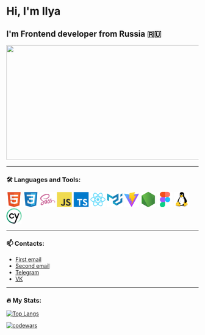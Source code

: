 # Hi, I'm Ilya
## I'm Frontend developer from Russia :ru:

<div align="center">
  <img src="https://media.giphy.com/media/dWesBcTLavkZuG35MI/giphy.gif" width="600" height="300"/>
</div>

---

### :hammer_and_wrench: Languages and Tools:
<div>
  <img src="https://github.com/devicons/devicon/blob/master/icons/html5/html5-original.svg" width="40" height="40" title="HTML5" alt="html5 icon" />
  <img src="https://github.com/devicons/devicon/blob/master/icons/css3/css3-original.svg" width="40" height="40" title="CSS3" alt="css3 icon" />
  <img src="https://github.com/devicons/devicon/blob/master/icons/sass/sass-original.svg" width="40" height="40" title="Sass/Scss" alt="sass/scss icon" />
  <img src="https://github.com/devicons/devicon/blob/master/icons/javascript/javascript-original.svg" width="40" height="40" title="JavaScript" alt="js icon" />
  <img src="https://github.com/devicons/devicon/blob/master/icons/typescript/typescript-original.svg" width="40" height="40" title="TypeScript" alt="ts icon" />
  <img src="https://github.com/devicons/devicon/blob/master/icons/react/react-original.svg" width="40" height="40" title="React" alt="react icon" />
  <img src="https://github.com/devicons/devicon/blob/master/icons/materialui/materialui-original.svg" width="40" height="40" title="Material UI (MUI)" alt="mui icon" />
  <img src="https://github.com/devicons/devicon/blob/master/icons/vitejs/vitejs-original.svg" width="40" height="40" title="Vite" alt="vite icon" />
  <img src="https://github.com/devicons/devicon/blob/master/icons/nodejs/nodejs-original.svg" width="40" height="40" title="Node.js" alt="node.js icon" />
  <img src="https://github.com/devicons/devicon/blob/master/icons/figma/figma-original.svg" width="40" height="40" title="Figma" alt="figma icon" />
  <img src="https://github.com/devicons/devicon/blob/master/icons/linux/linux-original.svg" width="40" height="40" title="Linux" alt="linux icon" />
  <img src="https://github.com/devicons/devicon/blob/master/icons/cypressio/cypressio-original.svg" width="40" height="40" title="Cypress" alt="cypress icon" />
</div>

---

### :mailbox: Contacts:
- <a href="mailto:zkhrebtovilya@gmail.com">First email</a>
- <a href="mailto:ilya.kargapolov02@mail.ru">Second email</a>
- <a href="https://t.me/ilkarg">Telegram</a>
- <a href="https://vk.com/ilkarg">VK</a>

---

### :fire: My Stats:
[![Top Langs](https://github-readme-stats.vercel.app/api/top-langs/?username=ilkarg&layout=compact)](https://github.com/ilkarg/github-readme-stats)

[![codewars](https://www.codewars.com/users/ilkarg/badges/large)](https://www.codewars.com/users/ilkarg) 

<img src="https://komarev.com/ghpvc/?username=ilkarg&style=flat-square&color=blue" alt=""/>
